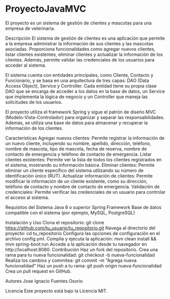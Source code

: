 # ProyectoJavaMVC
El proyecto es un sistema de gestión de clientes y mascotas para una empresa de veterinaria.

Descripción
El sistema de gestión de clientes es una aplicación que permite a la empresa administrar la información de sus clientes y las mascotas asociadas. Proporciona funcionalidades como agregar nuevos clientes, listar clientes existentes, eliminar clientes y actualizar la información de los clientes. Además, permite validar las credenciales de los usuarios para acceder al sistema.

El sistema cuenta con entidades principales, como Cliente, Contacto y Funcionario, y se basa en una arquitectura de tres capas: DAO (Data Access Object), Service y Controller. Cada entidad tiene su propia clase DAO que se encarga de acceder a los datos en la base de datos, un Service que implementa la lógica de negocio y un Controller que maneja las solicitudes de los usuarios.

El proyecto utiliza el framework Spring y sigue el patrón de diseño MVC (Modelo-Vista-Controlador) para organizar y separar las responsabilidades. Además, se utiliza una base de datos para almacenar y recuperar la información de los clientes.

Características
Agregar nuevos clientes: Permite registrar la información de un nuevo cliente, incluyendo su nombre, apellido, dirección, teléfono, nombre de mascota, tipo de mascota, fecha de reserva, nombre de contacto de emergencia y teléfono de contacto de emergencia.
Listar clientes existentes: Permite ver la lista de todos los clientes registrados en el sistema, mostrando su información básica.
Eliminar clientes: Permite eliminar un cliente específico del sistema utilizando su número de identificación único (RUT).
Actualizar información de clientes: Permite modificar la información de un cliente existente, como su dirección, teléfono de contacto y nombre de contacto de emergencia.
Validación de credenciales: Permite verificar las credenciales de un usuario para controlar el acceso al sistema.

Requisitos del Sistema
Java 8 o superior
Spring Framework
Base de datos compatible con el sistema (por ejemplo, MySQL, PostgreSQL)


Instalación y Uso
Clona el repositorio: git clone https://github.com/tu_usuario/tu_repositorio.git
Navega al directorio del proyecto: cd tu_repositorio
Configura las opciones de configuración en el archivo config.yml.
Compila y ejecuta la aplicación: mvn clean install && mvn spring-boot:run
Accede a la aplicación desde tu navegador en http://localhost:8080.
Contribución
Haz un fork del repositorio.
Crea una rama para tu nueva funcionalidad: git checkout -b nueva-funcionalidad
Realiza los cambios y commitea: git commit -m "Agrega nueva funcionalidad"
Haz un push a tu rama: git push origin nueva-funcionalidad
Crea un pull request en GitHub.


Autores
Jose Ignacio Fuentes Osorio

Licencia
Este proyecto está bajo la Licencia MIT.
